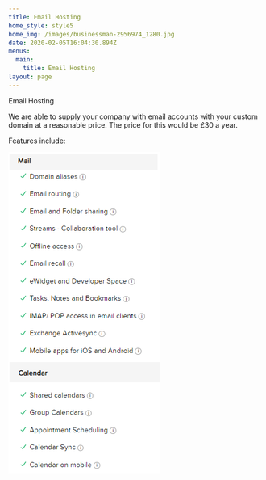 ```yaml
---
title: Email Hosting
home_style: style5
home_img: /images/businessman-2956974_1280.jpg
date: 2020-02-05T16:04:30.894Z
menus:
  main:
    title: Email Hosting
layout: page
---
```

Email Hosting

We are able to supply your company with email accounts with your custom domain at a reasonable price. The price for this would be £30 a year. 

Features include:

![](/images/emailpackage.png)
